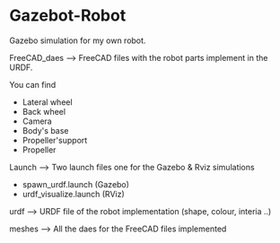 # Gazebot-Robot

Gazebo simulation for my own robot.


FreeCAD_daes --> FreeCAD files with the robot parts implement in the URDF.

You can find

- Lateral wheel
- Back wheel
- Camera
- Body's base
- Propeller'support
- Propeller


Launch --> Two launch files one for the Gazebo & Rviz simulations

- spawn_urdf.launch   (Gazebo)
- urdf_visualize.launch (RViz)


urdf --> URDF file of the robot implementation (shape, colour, interia ..)


meshes --> All the daes for the FreeCAD files implemented

